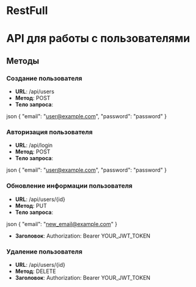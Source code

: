 # RestFull
# API для работы с пользователями

## Методы

### Создание пользователя

- **URL**: /api/users
- **Метод**: POST
- **Тело запроса**:

json
{
"email": "user@example.com",
"password": "password"
}

### Авторизация пользователя

- **URL**: /api/login
- **Метод**: POST
- **Тело запроса**:

json
{
"email": "user@example.com",
"password": "password"
}

### Обновление информации пользователя

- **URL**: /api/users/{id}
- **Метод**: PUT
- **Тело запроса**:

json
{
"email": "new_email@example.com"
}
- **Заголовок**: Authorization: Bearer YOUR_JWT_TOKEN

### Удаление пользователя

- **URL**: /api/users/{id}
- **Метод**: DELETE
- **Заголовок**: Authorization: Bearer YOUR_JWT_TOKEN
    